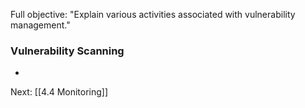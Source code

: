 Full objective: "Explain various activities associated with vulnerability
management."

### Vulnerability Scanning
- 

Next: [[4.4 Monitoring]]